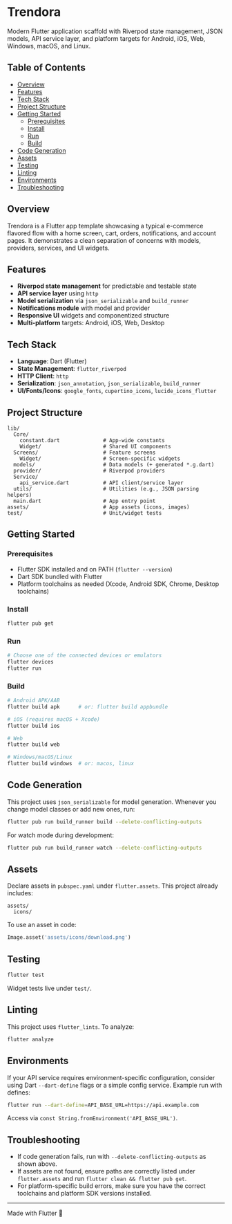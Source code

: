 # Trendora

Modern Flutter application scaffold with Riverpod state management, JSON models, API service layer, and platform targets for Android, iOS, Web, Windows, macOS, and Linux.

## Table of Contents
- [Overview](#overview)
- [Features](#features)
- [Tech Stack](#tech-stack)
- [Project Structure](#project-structure)
- [Getting Started](#getting-started)
  - [Prerequisites](#prerequisites)
  - [Install](#install)
  - [Run](#run)
  - [Build](#build)
- [Code Generation](#code-generation)
- [Assets](#assets)
- [Testing](#testing)
- [Linting](#linting)
- [Environments](#environments)
- [Troubleshooting](#troubleshooting)

## Overview
Trendora is a Flutter app template showcasing a typical e-commerce flavored flow with a home screen, cart, orders, notifications, and account pages. It demonstrates a clean separation of concerns with models, providers, services, and UI widgets.

## Features
- **Riverpod state management** for predictable and testable state
- **API service layer** using `http`
- **Model serialization** via `json_serializable` and `build_runner`
- **Notifications module** with model and provider
- **Responsive UI** widgets and componentized structure
- **Multi-platform** targets: Android, iOS, Web, Desktop

## Tech Stack
- **Language**: Dart (Flutter)
- **State Management**: `flutter_riverpod`
- **HTTP Client**: `http`
- **Serialization**: `json_annotation`, `json_serializable`, `build_runner`
- **UI/Fonts/Icons**: `google_fonts`, `cupertino_icons`, `lucide_icons_flutter`

## Project Structure
```
lib/
  Core/
    constant.dart              # App-wide constants
    Widget/                    # Shared UI components
  Screens/                     # Feature screens
    Widget/                    # Screen-specific widgets
  models/                      # Data models (+ generated *.g.dart)
  provider/                    # Riverpod providers
  Service/
    api_service.dart           # API client/service layer
  utils/                       # Utilities (e.g., JSON parsing helpers)
  main.dart                    # App entry point
assets/                        # App assets (icons, images)
test/                          # Unit/widget tests
```

## Getting Started

### Prerequisites
- Flutter SDK installed and on PATH (`flutter --version`)
- Dart SDK bundled with Flutter
- Platform toolchains as needed (Xcode, Android SDK, Chrome, Desktop toolchains)

### Install
```bash
flutter pub get
```

### Run
```bash
# Choose one of the connected devices or emulators
flutter devices
flutter run
```

### Build
```bash
# Android APK/AAB
flutter build apk      # or: flutter build appbundle

# iOS (requires macOS + Xcode)
flutter build ios

# Web
flutter build web

# Windows/macOS/Linux
flutter build windows  # or: macos, linux
```

## Code Generation
This project uses `json_serializable` for model generation. Whenever you change model classes or add new ones, run:
```bash
flutter pub run build_runner build --delete-conflicting-outputs
```
For watch mode during development:
```bash
flutter pub run build_runner watch --delete-conflicting-outputs
```

## Assets
Declare assets in `pubspec.yaml` under `flutter.assets`. This project already includes:
```
assets/
  icons/
```
To use an asset in code:
```dart
Image.asset('assets/icons/download.png')
```

## Testing
```bash
flutter test
```
Widget tests live under `test/`.

## Linting
This project uses `flutter_lints`. To analyze:
```bash
flutter analyze
```

## Environments
If your API service requires environment-specific configuration, consider using Dart `--dart-define` flags or a simple config service. Example run with defines:
```bash
flutter run --dart-define=API_BASE_URL=https://api.example.com
```
Access via `const String.fromEnvironment('API_BASE_URL')`.

## Troubleshooting
- If code generation fails, run with `--delete-conflicting-outputs` as shown above.
- If assets are not found, ensure paths are correctly listed under `flutter.assets` and run `flutter clean && flutter pub get`.
- For platform-specific build errors, make sure you have the correct toolchains and platform SDK versions installed.

---

Made with Flutter 💙
